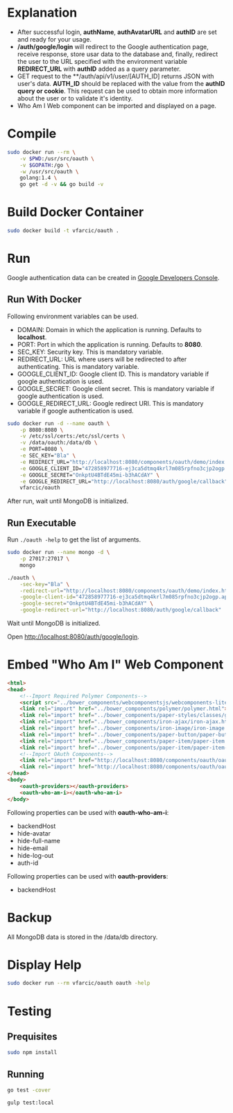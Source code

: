 Explanation
===========

* After successful login, **authName**, **authAvatarURL** and **authID** are set and ready for your usage.
* **/auth/google/login** will redirect to the Google authentication page, receive response, store usar data to the database and, finally, redirect the user to the URL specified with the environment variable **REDIRECT_URL** with **authID** added as a query parameter.
* GET request to the **/auth/api/v1/user/[AUTH_ID] returns JSON with user's data. **AUTH_ID** should be replaced with the value from the **authID query or cookie**. This request can be used to obtain more information about the user or to validate it's identity.
* Who Am I Web component can be imported and displayed on a page.

Compile
=======

```bash
sudo docker run --rm \
	-v $PWD:/usr/src/oauth \
	-v $GOPATH:/go \
	-w /usr/src/oauth \
	golang:1.4 \
	go get -d -v && go build -v
```

Build Docker Container
======================

```bash
sudo docker build -t vfarcic/oauth .
```

Run
===

Google authentication data can be created in [Google Developers Console](https://console.developers.google.com).

Run With Docker
---------------

Following environment variables can be used. 

* DOMAIN: Domain in which the application is running. Defaults to **localhost**.
* PORT: Port in which the application is running. Defaults to **8080**.
* SEC_KEY: Security key. This is mandatory variable.
* REDIRECT_URL: URL where users will be redirected to after authenticating. This is mandatory variable.
* GOOGLE_CLIENT_ID: Google client ID. This is mandatory variable if google authentication is used.
* GOOGLE_SECRET: Google client secret. This is mandatory variable if google authentication is used.
* GOOGLE_REDIRECT_URL: Google redirect URI. This is mandatory variable if google authentication is used.

```bash
sudo docker run -d --name oauth \
	-p 8080:8080 \
	-v /etc/ssl/certs:/etc/ssl/certs \
	-v /data/oauth:/data/db \
	-e PORT=8080 \
	-e SEC_KEY="Bla" \
	-e REDIRECT_URL="http://localhost:8080/components/oauth/demo/index.html" \
	-e GOOGLE_CLIENT_ID="472858977716-ej3ca5dtmq4krl7m085rpfno3cjp2ogp.apps.googleusercontent.com" \
	-e GOOGLE_SECRET="OnkptU4BTdE45mi-b3hACdAY" \
	-e GOOGLE_REDIRECT_URL="http://localhost:8080/auth/google/callback" \
	vfarcic/oauth
```

After run, wait until MongoDB is initialized.

Run Executable
--------------

Run `./oauth -help` to get the list of arguments.

```bash
sudo docker run --name mongo -d \
	-p 27017:27017 \
	mongo

./oauth \
	-sec-key="Bla" \
	-redirect-url="http://localhost:8080/components/oauth/demo/index.html" \
	-google-client-id="472858977716-ej3ca5dtmq4krl7m085rpfno3cjp2ogp.apps.googleusercontent.com" \
	-google-secret="OnkptU4BTdE45mi-b3hACdAY" \
	-google-redirect-url="http://localhost:8080/auth/google/callback"
```

Wait until MongoDB is initialized.

Open [http://localhost:8080/auth/google/login](http://localhost:8080/auth/google/login).

Embed "Who Am I" Web Component
==============================

```html
<html>
<head>
	<!--Import Required Polymer Components-->
    <script src="../bower_components/webcomponentsjs/webcomponents-lite.min.js"></script>
    <link rel="import" href="../bower_components/polymer/polymer.html">
    <link rel="import" href="../bower_components/paper-styles/classes/global.html">
    <link rel="import" href="../bower_components/iron-ajax/iron-ajax.html">
    <link rel="import" href="../bower_components/iron-image/iron-image.html">
    <link rel="import" href="../bower_components/paper-button/paper-button.html">
    <link rel="import" href="../bower_components/paper-item/paper-item.html">
    <link rel="import" href="../bower_components/paper-item/paper-item-body.html">
    <!--Import OAuth Components-->
	<link rel="import" href="http://localhost:8080/components/oauth/oauth-who-am-i.html">
	<link rel="import" href="http://localhost:8080/components/oauth/oauth-providers.html">
</head>
<body>
	<oauth-providers></oauth-providers>
	<oauth-who-am-i></oauth-who-am-i>
</body>
```

Following properties can be used with **oauth-who-am-i**:

* backendHost
* hide-avatar
* hide-full-name
* hide-email
* hide-log-out
* auth-id

Following properties can be used with **oauth-providers**:

* backendHost

Backup
======

All MongoDB data is stored in the /data/db directory.


Display Help
============

```bash
sudo docker run --rm vfarcic/oauth oauth -help
```

Testing
=======

Prequisites
-----------

```bash
sudo npm install
```

Running
-------

```bash
go test -cover

gulp test:local
```